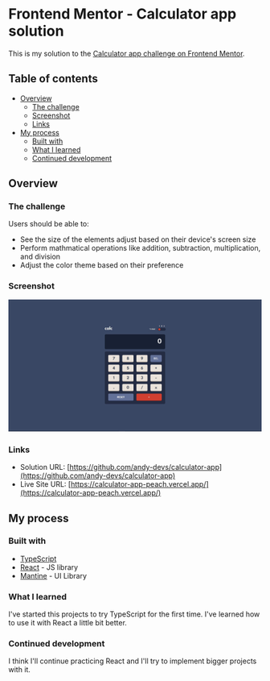 # Frontend Mentor - Calculator app solution

This is my solution to the [Calculator app challenge on Frontend Mentor](https://www.frontendmentor.io/challenges/calculator-app-9lteq5N29).

## Table of contents

- [Overview](#overview)
  - [The challenge](#the-challenge)
  - [Screenshot](#screenshot)
  - [Links](#links)
- [My process](#my-process)
  - [Built with](#built-with)
  - [What I learned](#what-i-learned)
  - [Continued development](#continued-development)

## Overview

### The challenge

Users should be able to:

- See the size of the elements adjust based on their device's screen size
- Perform mathmatical operations like addition, subtraction, multiplication, and division
- Adjust the color theme based on their preference

### Screenshot

![Desktop screenshot](./screenshots/Screenshot_1.jpg)

### Links

- Solution URL: [https://github.com/andy-devs/calculator-app](https://github.com/andy-devs/calculator-app)
- Live Site URL: [https://calculator-app-peach.vercel.app/](https://calculator-app-peach.vercel.app/)

## My process

### Built with

- [TypeScript](https://www.typescriptlang.org/)
- [React](https://reactjs.org/) - JS library
- [Mantine](https://mantine.dev/) - UI Library

### What I learned

I've started this projects to try TypeScript for the first time. I've learned how to use it with React a little bit better.

### Continued development

I think I'll continue practicing React and I'll try to implement bigger projects with it.
